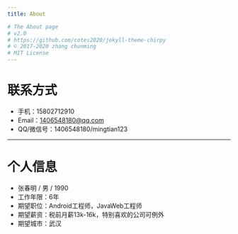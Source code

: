 ```yaml
---
title: About

# The About page
# v2.0
# https://github.com/cotes2020/jekyll-theme-chirpy
# © 2017-2020 zhang chunming
# MIT License
---
```



# 联系方式
- 手机：15802712910 
- Email：1406548180@qq.com
- QQ/微信号：1406548180/mingtian123

---

# 个人信息

 - 张春明 / 男 / 1990 
 - 工作年限：6年
 - 期望职位：Android工程师，JavaWeb工程师
 - 期望薪资：税前月薪13k-16k，特别喜欢的公司可例外
 - 期望城市：武汉